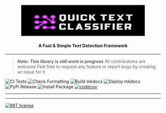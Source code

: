 
<div align="center">
    <img src="images/banner.jpg" width=400 height=100 alt="Banner">
	<h4 align="center"> A Fast & Simple Text Detection Framework  <h4>
</div>

* * * * *
>**Note: This library is still work in progress**
    All contributions are welcome
    Feel free to request any feature or report bugs by creating an issue for it

![CI Tests](https://github.com/picturate/qtc/workflows/CI%20Tests/badge.svg)
![Check Formatting](https://github.com/picturate/qtc/workflows/Check%20Formatting/badge.svg)
![Build mkdocs](https://github.com/picturate/qtc/workflows/Build%20mkdocs/badge.svg)
![Deploy mkdocs](https://github.com/picturate/qtc/workflows/Deploy%20mkdocs/badge.svg)
![PyPi Release](https://github.com/picturate/qtc/workflows/PyPi%20Release/badge.svg)
![Install Package](https://github.com/picturate/qtc/workflows/Install%20Package/badge.svg)
[![codecov](https://codecov.io/gh/picturate/qtc/branch/master/graph/badge.svg)](https://codecov.io/gh/picturate/qtc)


* * * * *
<hr>

[![MIT license](https://img.shields.io/badge/License-MIT-blue.svg)](https://lbesson.mit-license.org/)